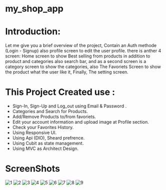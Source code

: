 # my_shop_app

# Introduction:

Let me give you a brief overview of the project, Contain an Auth methode (Login - Signup) also profile screen to edit the user profile. there is anther 4 screen: Home screen to show Best selling from products in addition to product and categories also search bar, and as a second screen is a category screen to show the categories, also The Favoriets Screen to show the product what the user like it, Finally, The setting screen.

# This Project Created use :
- Sign-In, Sign-Up and Log_out using Email & Password .
- Categories and Search for Products.
- Add/Remove Products to/from favoriets.
- Edit your account information and upload image at Profile section.
- Check your Favorites History.
- Using Responsive UI.
- Using Api (DIO), Sheard prefrence.
- Using Cubit as state management.
- Using MVC as Architect Design.
# ScreenShots
![1](https://user-images.githubusercontent.com/109968682/226201223-dbdad07d-2f52-46f1-8f7d-cafb4c0942db.png)
![2](https://user-images.githubusercontent.com/109968682/226201243-e3e9c836-955b-4116-8bd7-5e28fd208c04.png)
![3](https://user-images.githubusercontent.com/109968682/226201251-5f06d9dc-18ba-4ff0-b7b6-3beb5252e976.png)
![4](https://user-images.githubusercontent.com/109968682/226201261-327a52ff-febf-423e-9d08-1d2ee2e478ec.png)
![5](https://user-images.githubusercontent.com/109968682/226201275-4a9d9761-2896-4af5-990d-0d8ce3fc2d55.png)
![6](https://user-images.githubusercontent.com/109968682/226201281-30f15255-0c6a-48d3-aabc-7affc5eefe5a.png)
![7](https://user-images.githubusercontent.com/109968682/226201293-9c8c3cee-c4d1-4d8a-8f67-e13779d23c0b.png)
![8](https://user-images.githubusercontent.com/109968682/226201300-44a756ce-4917-494c-ab83-4a232c569cae.png)
![9](https://user-images.githubusercontent.com/109968682/226201307-9b4d2908-c5d7-46b7-a076-78eab5c02505.png)
